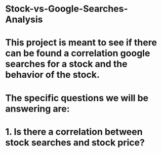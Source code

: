 # Stock-vs-Google-Searches-Analysis
# This project is meant to see if there can be found a correlation google searches for a stock and the behavior of the stock.

# The specific questions we will be answering are:
# 1. Is there a correlation between stock searches and stock price?
